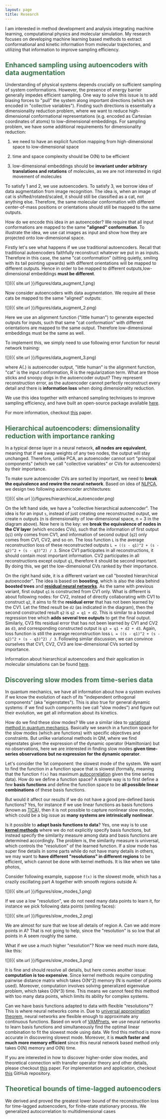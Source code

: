 ```yaml
---
layout: page
title: Research
---
```


I am interested in method development and analysis integrating machine learning, computational physics and molecular simulation.  My research focuses on developing machine learning based methods to extract conformational and kinetic information from molecular trajectories, and utilizing that information to improve sampling efficiency.  

## <span style="color: #397249">Enhanced sampling using autoencoders with data augmentation</span>

Understanding of physical systems depends crucially on sufficient sampling of system conformations.  However, the presence of energy barrier generally impedes efficient sampling.  One way to solve this issue is to add biasing forces to "pull" the system along important directions (which are encoded in "collective variables").  Finding such directions is essentially a dimensionality reduction problem, where we want to reduce high-dimensional conformational representations (e.g. encoded as Cartesian coordinates of atoms) to low-dimensional embeddings.  For sampling problem, we have some additional requirements for dimensionality reduction: 

1. we need to have an explicit function mapping from high-dimensional space to low-dimensional space

2. time and space complexity should be O(N) to be efficient

3. low-dimensional embeddings should be **invariant under arbitrary translations and rotations** of molecules, as we are not interested in rigid movement of molecules

To satisfy 1 and 2, we use autoencoders.  To satisfy 3, we borrow idea of data augmentation from image recognition.  The idea is, when an image of cat is shifted/rotated/scaled, it should still be classified as a cat, not anything else.  Therefore, the same molecular conformation with different center-of-mass positions or orientations should still be mapped to the same outputs.  

How do we encode this idea in an autoencoder?  We require that all input conformations are mapped to the same **"aligned" conformation**.  To illustrate the idea, we use cat images as input and show how they are projected onto low-dimensional space.  

Firstly let's see what happens if we use traditional autoencoders.  Recall that traditional autoencoders faithfully reconstruct whatever we put in as inputs.  Therefore in this case, the same "cat conformation" (sitting quietly, smiling with its tail pointing upwards) with different orientations will be mapped to different outputs.  Hence in order to be mapped to different outputs,low-dimensional embeddings **must be different**.


![]({{ site.url }}/figures/data_augment_1.png)

Now consider autoencoders with data augmentation.  We require all these cats be mapped to the same "aligned" outputs:

![]({{ site.url }}/figures/data_augment_2.png)

Here we use an alignment function ("little human") to generate expected outputs for inputs, such that same "cat conformation" with different orientations are mapped to the same output.  Therefore low-dimensional embeddings must be the same as well.

To implement this, we simply need to use following error function for neural network training:

![]({{ site.url }}/figures/data_augment_3.png)

where A(.) is autoencoder output, "little human" is the alignment function, "cat" is the input conformation, R is the regularization term.   What are those sticks and snoopy dogs in the autoencoder output?  They represent reconstruction error, as the autoencoder cannot perfectly reconstruct every detail and there is **information loss** when doing dimensionality reduction.

We use this idea together with enhanced sampling techniques to improve sampling efficiency, and have built an open-source package available [here](https://github.com/weiHelloWorld/accelerated_sampling_with_autoencoder).

For more information, checkout [this](https://onlinelibrary.wiley.com/doi/full/10.1002/jcc.25520) paper.


## <span style="color: #397249">Hierarchical autoencoders: dimensionality reduction with importance ranking</span>

In a typical dense layer in a neural network, **all nodes are equivalent**, meaning that if we swap weights of any two nodes, the output will stay unchanged.  Therefore, unlike PCA, an autoencoder cannot sort "principal components" (which we call "collective variables" or CVs for autoencoders) by their importance.  

To make sure autoencoder CVs are sorted by important, we need to **break the equivalence and rewire the neural network**.  Based on idea of [NLPCA](http://www.nlpca.org/), we design two following autoencoder architectures:

![]({{ site.url }}/figures/hierarchical_autoencoder.png)

On the left hand side, we have a "collective hierarchical autoencoder".  The idea is for an input `s`, instead of just creating one reconstructed output, we create n outputs (n is dimensionality of low-dimensional space, n = 3 in the diagram above).  Now here is the key: we **break the equivalence of nodes in the CV layer** (which encodes CVs), such that the information of first output (`q1`) only comes from CV1, and information of second output (`q2`) only comes from CV1, CV2, and so on.  The loss function `L` is the average reconstruction loss of these reconstructed outputs `L = ((s - q1)^2 + (s - q2)^2 + (s - q3)^2) / 3`.  Since CV1 participates in all reconstructions, it should contain most important information.  CV2 participates in all reconstructions except output `q1`, therefore it should be second important.  By doing this, we get the low-dimensional CVs ranked by their importance.

On the right hand side, it is a different variant we call "boosted hierarchical autoencoder".  The idea is based on **boosting**, which is also the idea behind **boosted trees** and **[residual neural networks](https://en.wikipedia.org/wiki/Residual_neural_network)**.  As the same with previous variant, first output `q1` is constructed from CV1 only.  What is different is about following nodes: for CV2, instead of directly collaborating with CV1 to construct `q2`, it aims to fit the **residual error** that has not been learned by the CV1.  Let the fitted result be `d2` (as indicated in the diagram), then the second constructed result `q2` is `q2 = q1 + d2`.  This is similar to a boosted regression tree which **adds several tree outputs** to get the final output.  Similarly, CV3 fits residual error that has not been learned by CV1 and CV2 as `d3`, and corresponding constructed output is `q3 = q1 + d2 + d3`.  Again, loss function is still the average reconstruction loss `L = ((s - q1)^2 + (s - q2)^2 + (s - q3)^2) / 3`.  Following similar discussion, we can convince ourselves that CV1, CV2, CV3 are low-dimensional CVs sorted by importance.

Information about hierarchical autoencoders and their application in molecular simulations can be found [here](https://aip.scitation.org/doi/abs/10.1063/1.5023804).

## <span style="color: #397249">Discovering slow modes from time-series data</span>

In quantum mechanics, we have all information about how a system evolves if we know the evolution of each of its "independent orthogonal components" (aka "eigenstates").  This is also true for general dynamic systems: if we find such components (we call "slow modes") and figure out their evolution, we get all information about its kinetics.

How do we find these slow modes?  We use a similar idea to [variational method in quantum mechanics](https://en.wikipedia.org/wiki/Variational_method_(quantum_mechanics)).  Basically we search in a function space for the slow modes (which are functions) with specific objectives and constraints.  But unlike variational methods in QM, where we find eigenstates given the expression of the dynamic operator (Hamiltonian) but no observations, here we are interested in finding slow modes **given time-series observations but no expression for the dynamic operator**.

Let's consider the 1st component: the slowest mode of the system.  We want to find the function in a function space that is slowest (formally, meaning that the function `f(x)` has maximum [autocorrelation](https://en.wikipedia.org/wiki/Autocorrelation) given the time series data).  How do we define a function space?  A simple way is to first define a few **basis functions** and define the function space to be **all possible linear combinations** of these basis functions.  

But would it affect our results if we do not have a good pre-defined basis functions?  Yes, for instance if we use linear functions as basis functions (known as [TICA](http://msmbuilder.org/3.3.0/tica.html)), then it is not possible to capture nonlinear slow modes, which could be a big issue as **many systems are intrinsically nonlinear**.  

Is it possible to **adapt basis functions to data**?  Yes, one way is to use **[kernel methods](https://en.wikipedia.org/wiki/Kernel_method)** where we do not explicitly specify basis functions, but instead specify the similarity measure among data and basis functions are determined accordingly.  The problem is, the similarity measure is universal, which controls the "resolution" of the learned function.  If a slow mode has super fine details in some parts while do not have many details in others, we may want to **have different "resolutions" in different regions** to be efficient, which cannot be done with kernel methods.  It is like when we take photos, 

Consider following example, suppose `f(x)` is the slowest mode, which has a crazily oscillating part A together with smooth regions outside A:

![]({{ site.url }}/figures/slow_modes_1.png)

If we use a low "resolution", we do not need many data points to learn it, for instance we pick following data points (smiling faces):

![]({{ site.url }}/figures/slow_modes_2.png)

We are almost for sure that we lose all details of region A.  Can we add more points in A?  That is not going to help, since the "resolution" is so low that all points in A seem roughly the same.

What if we use a much higher "resolution"?  Now we need much more data, like this:

![]({{ site.url }}/figures/slow_modes_3.png)

It is fine and should resolve all details, but here comes another issue: **computation is too expensive**.  Since kernel methods require computing pairwise distance matrix which takes O(N^2) memory (N is number of points used).  Moreover, computation involves solving generalized eigenvalue problem, which takes O(N^3) time.  This means we cannot feed this method with too many data points, which limits its ability for complex systems.

Can we have basis functions adapted to data with flexible "resolutions"?  This is where neural networks come in.  Due to [universal approximation theorem](https://en.wikipedia.org/wiki/Universal_approximation_theorem), neural networks are flexible enough to approximate any continuous functions.  Based on work of [VAMPnets](https://www.nature.com/articles/s41467-017-02388-1), we use neural networks to learn basis functions and simultaneously find the optimal linear combination to fit the slowest mode using data.  We find this method is more accurate in discovering slowest mode.  Moreover, it is **much faster and much more memory efficient** since this neural network based method only takes O(N) memory and O(N) time.

If you are interested in how to discover higher-order slow modes, and theoretical connection with transfer operator theory and other details, please checkout [this](https://aip.scitation.org/doi/abs/10.1063/1.5092521) paper.  For implementation and application, checkout [this](https://github.com/hsidky/srv) GitHub repository.

## <span style="color: #397249">Theoretical bounds of time-lagged autoencoders</span>

We derived and proved the greatest lower bound of the reconstruction loss for time-lagged autoencoders, for finite-state stationary process.  We generalized autocorrelation to multidimensional cases